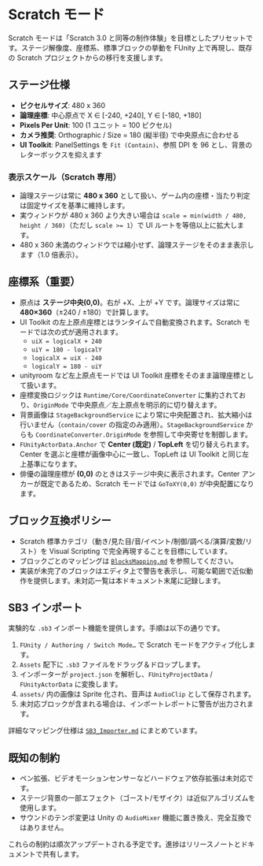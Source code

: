 # Scratch モード

Scratch モードは「Scratch 3.0 と同等の制作体験」を目標としたプリセットです。ステージ解像度、座標系、標準ブロックの挙動を FUnity 上で再現し、既存の Scratch プロジェクトからの移行を支援します。

## ステージ仕様
- **ピクセルサイズ**: 480 x 360
- **論理座標**: 中心原点で X ∈ [-240, +240], Y ∈ [-180, +180]
- **Pixels Per Unit**: 100 (1 ユニット = 100 ピクセル)
- **カメラ推奨**: Orthographic / Size = 180 (縦半径) で中央原点に合わせる
- **UI Toolkit**: PanelSettings を `Fit (Contain)`、参照 DPI を 96 とし、背景のレターボックスを抑えます

### 表示スケール（Scratch 専用）
- 論理ステージは常に **480 x 360** として扱い、ゲーム内の座標・当たり判定は固定サイズを基準に維持します。
- 実ウィンドウが 480 x 360 より大きい場合は `scale = min(width / 480, height / 360)`（ただし `scale >= 1`）で UI ルートを等倍以上に拡大します。
- 480 x 360 未満のウィンドウでは縮小せず、論理ステージをそのまま表示します（1.0 倍表示）。

## 座標系（重要）
- 原点は **ステージ中央(0,0)**。右が +X、上が +Y です。論理サイズは常に **480×360**（±240 / ±180）で計算します。
- UI Toolkit の左上原点座標とはランタイムで自動変換されます。Scratch モードでは次の式が適用されます。
  - `uiX = logicalX + 240`
  - `uiY = 180 - logicalY`
  - `logicalX = uiX - 240`
  - `logicalY = 180 - uiY`
- unityroom など左上原点モードでは UI Toolkit 座標をそのまま論理座標として扱います。
- 座標変換ロジックは `Runtime/Core/CoordinateConverter` に集約されており、`OriginMode` で中央原点／左上原点を明示的に切り替えます。
- 背景画像は `StageBackgroundService` により常に中央配置され、拡大縮小は行いません（`contain/cover` の指定のみ適用）。`StageBackgroundService` からも `CoordinateConverter.OriginMode` を参照して中央寄せを制御します。
- `FUnityActorData.Anchor` で **Center (既定)** / **TopLeft** を切り替えられます。Center を選ぶと座標が画像中心に一致し、TopLeft は UI Toolkit と同じ左上基準になります。
- 俳優の論理座標が **(0,0)** のときはステージ中央に表示されます。Center アンカーが既定であるため、Scratch モードでは `GoToXY(0,0)` が中央配置になります。

## ブロック互換ポリシー
- Scratch 標準カテゴリ（動き/見た目/音/イベント/制御/調べる/演算/変数/リスト）を Visual Scripting で完全再現することを目標にしています。
- ブロックごとのマッピングは [`BlocksMapping.md`](BlocksMapping.md) を参照してください。
- 実装が未完了のブロックはエディタ上で警告を表示し、可能な範囲で近似動作を提供します。未対応一覧は本ドキュメント末尾に記録します。

## SB3 インポート
実験的な `.sb3` インポート機能を提供します。手順は以下の通りです。

1. `FUnity / Authoring / Switch Mode…` で Scratch モードをアクティブ化します。
2. `Assets` 配下に `.sb3` ファイルをドラッグ＆ドロップします。
3. インポーターが `project.json` を解析し、`FUnityProjectData` / `FUnityActorData` に変換します。
4. `assets/` 内の画像は Sprite 化され、音声は `AudioClip` として保存されます。
5. 未対応ブロックが含まれる場合は、インポートレポートに警告が出力されます。

詳細なマッピング仕様は [`SB3_Importer.md`](SB3_Importer.md) にまとめています。

## 既知の制約
- ペン拡張、ビデオモーションセンサーなどハードウェア依存拡張は未対応です。
- ステージ背景の一部エフェクト（ゴースト/モザイク）は近似アルゴリズムを使用します。
- サウンドのテンポ変更は Unity の `AudioMixer` 機能に置き換え、完全互換ではありません。

これらの制約は順次アップデートされる予定です。進捗はリリースノートとドキュメントで共有します。
